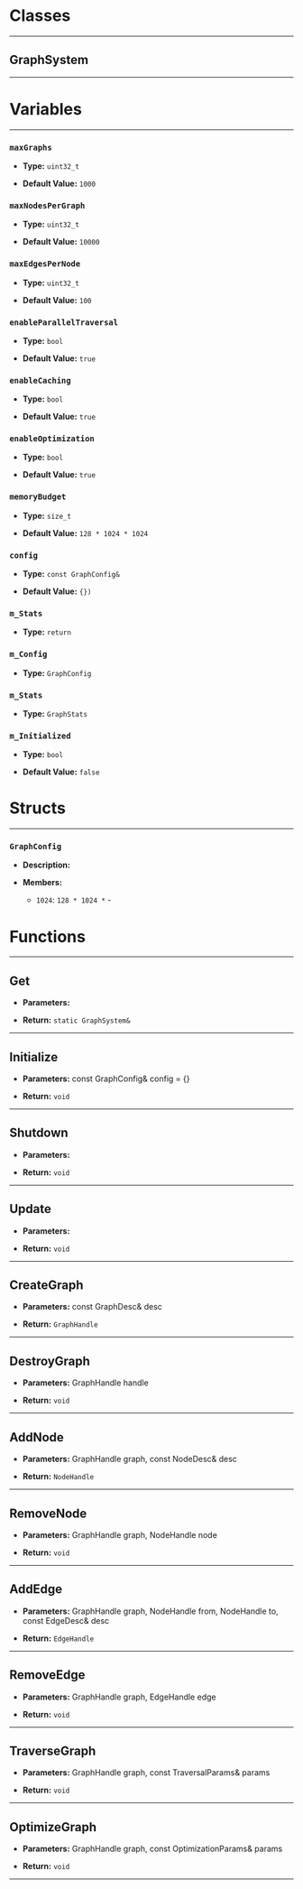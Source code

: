 # Classes
---

## GraphSystem
---




# Variables
---

### `maxGraphs`

- **Type:** `uint32_t`

- **Default Value:** `1000`



### `maxNodesPerGraph`

- **Type:** `uint32_t`

- **Default Value:** `10000`



### `maxEdgesPerNode`

- **Type:** `uint32_t`

- **Default Value:** `100`



### `enableParallelTraversal`

- **Type:** `bool`

- **Default Value:** `true`



### `enableCaching`

- **Type:** `bool`

- **Default Value:** `true`



### `enableOptimization`

- **Type:** `bool`

- **Default Value:** `true`



### `memoryBudget`

- **Type:** `size_t`

- **Default Value:** `128 * 1024 * 1024`



### `config`

- **Type:** `const GraphConfig&`

- **Default Value:** `{})`



### `m_Stats`

- **Type:** `return`



### `m_Config`

- **Type:** `GraphConfig`



### `m_Stats`

- **Type:** `GraphStats`



### `m_Initialized`

- **Type:** `bool`

- **Default Value:** `false`




# Structs
---

### `GraphConfig`

- **Description:** 

- **Members:**

  - `1024`: `128 * 1024 *` - 




# Functions
---

## Get



- **Parameters:** 

- **Return:** `static GraphSystem&`

---

## Initialize



- **Parameters:** const GraphConfig& config = {}

- **Return:** `void`

---

## Shutdown



- **Parameters:** 

- **Return:** `void`

---

## Update



- **Parameters:** 

- **Return:** `void`

---

## CreateGraph



- **Parameters:** const GraphDesc& desc

- **Return:** `GraphHandle`

---

## DestroyGraph



- **Parameters:** GraphHandle handle

- **Return:** `void`

---

## AddNode



- **Parameters:** GraphHandle graph, const NodeDesc& desc

- **Return:** `NodeHandle`

---

## RemoveNode



- **Parameters:** GraphHandle graph, NodeHandle node

- **Return:** `void`

---

## AddEdge



- **Parameters:** GraphHandle graph, NodeHandle from, NodeHandle to, const EdgeDesc& desc

- **Return:** `EdgeHandle`

---

## RemoveEdge



- **Parameters:** GraphHandle graph, EdgeHandle edge

- **Return:** `void`

---

## TraverseGraph



- **Parameters:** GraphHandle graph, const TraversalParams& params

- **Return:** `void`

---

## OptimizeGraph



- **Parameters:** GraphHandle graph, const OptimizationParams& params

- **Return:** `void`

---
